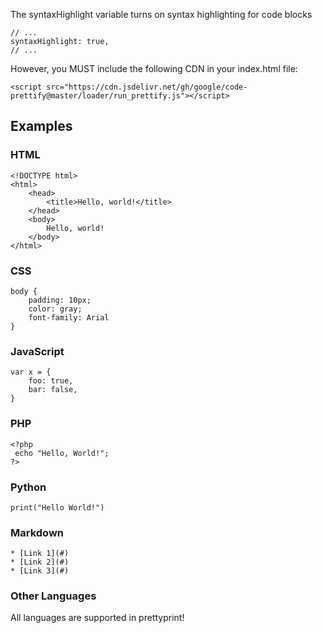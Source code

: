 The syntaxHighlight variable turns on syntax highlighting for code blocks

```
// ...
syntaxHighlight: true,
// ...
```
However, you MUST include the following CDN in your index.html file: 

```
<script src="https://cdn.jsdelivr.net/gh/google/code-prettify@master/loader/run_prettify.js"></script>
```

## Examples

### HTML
```
<!DOCTYPE html>
<html>
	<head>
		<title>Hello, world!</title>
	</head>
	<body>
		Hello, world!
	</body>
</html>

```
### CSS 
```
body {
	padding: 10px;
	color: gray;
	font-family: Arial
}
```

### JavaScript

```
var x = {
	foo: true, 
	bar: false,
}
```

### PHP
```
<?php
 echo "Hello, World!"; 
?>
```

### Python
```
print("Hello World!")
```

### Markdown

```
* [Link 1](#)
* [Link 2](#)
* [Link 3](#)

```

### Other Languages
All languages are supported in prettyprint!